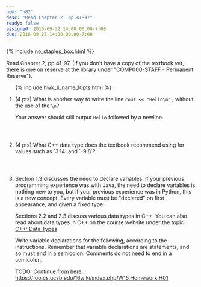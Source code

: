 ```yaml
---
num: "h02"
desc: "Read Chapter 2, pp.41-97"
ready: false
assigned: 2016-09-22 14:00:00.00-7:00
due: 2016-09-27 14:00:00.00-7:00
---
```


{% include no_staples_box.html %}

Read Chapter 2, pp.41-97.    (If you don't have a copy of the textbook yet, there is one on reserve at the library under "COMP000-STAFF - Permanent Reserve").

<ol markdown="1">

{% include hwk_li_name_10pts.html %}

<li markdown="1" style="margin-bottom:4em;">

(4 pts) What is another way to write the line `cout << "Hello\n";` without the use of the `\n`?  

Your answer should still output `Hello` followed by a newline.

</li>

<li markdown="1" style="margin-bottom:4em;">
(4 pts) What C++ data type does the textbook recommend using for values such as `3.14` and `-9.8`?
</li>



<li  markdown="1">  

Section 1.3 discusses the need to declare variables.  If your previous programming experience was with Java, the need to declare variables is nothing new to you, but if your previous experience was in Python, this is a new concept.   Every variable must be "declared" on first appearance, and given a fixed type.  

Sections 2.2 and 2.3 discuss various data types in C++.   You can also read about data types in C++ on the course website under the topic [C++: Data Types](https://ucsb-cs16.github.io/topics/cpp_data_types/)   

Write variable declarations for the following, according to the instructions.  Remember that variable declarations are statements, and so must end in a semicolon.   Comments do not need to end in a semicolon.

TODO: Continue from here...
https://foo.cs.ucsb.edu/16wiki/index.php/W15:Homework:H01

</li>


</ol>
